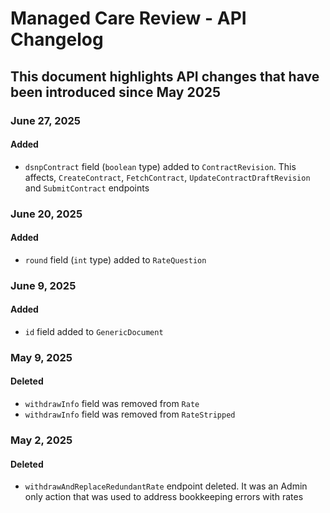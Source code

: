 # Managed Care Review - API Changelog
## This document highlights API changes that have been introduced since May 2025

### June 27, 2025
#### Added
- `dsnpContract` field (`boolean` type) added to `ContractRevision`. This affects, `CreateContract`, `FetchContract`, `UpdateContractDraftRevision` and `SubmitContract` endpoints

### June 20, 2025
#### Added
- `round` field (`int` type) added to `RateQuestion`

### June 9, 2025
#### Added
- `id` field added to `GenericDocument`

### May 9, 2025
#### Deleted
- `withdrawInfo` field was removed from `Rate`
- `withdrawInfo` field was removed from `RateStripped`

### May 2, 2025
#### Deleted
- `withdrawAndReplaceRedundantRate` endpoint deleted. It was an Admin only action that was used to address bookkeeping errors with rates
